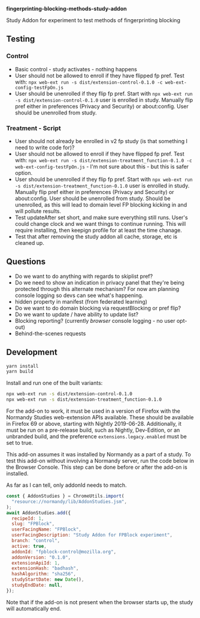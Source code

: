 **fingerprinting-blocking-methods-study-addon**

Study Addon for experiment to test methods of fingerprinting blocking

## Testing

### Control

* Basic control - study activates - nothing happens
* User should not be allowed to enroll if they have flipped fp pref. Test with: `npx web-ext run -s dist/extension-control-0.1.0 -c web-ext-config-testFpOn.js`
* User should be unenrolled if they flip fp pref. Start with `npx web-ext run -s dist/extension-control-0.1.0` user is enrolled in study. Manually flip pref either in preferences (Privacy and Security) or about:config. User should be unenrolled from study.

### Treatment - Script

* User should not already be enrolled in v2 fp study (is that something I need to write code for)?
* User should not be allowed to enroll if they have flipped fp pref. Test with: `npx web-ext run -s dist/extension-treatment_function-0.1.0 -c web-ext-config-testFpOn.js` - I'm not sure about this - but this is safer option.
* User should be unenrolled if they flip fp pref. Start with `npx web-ext run -s dist/extension-treatment_function-0.1.0` user is enrolled in study. Manually flip pref either in preferences (Privacy and Security) or about:config. User should be unenrolled from study. Should be unenrolled, as this will lead to domain level FP blocking kicking in and will pollute results.
* Test updateAfter set short, and make sure everything still runs. User's could change clock and we want things to continue running. This will require installing, then keepign profile for at least the time chanage.
* Test that after removing the study addon all cache, storage, etc is cleaned up.

## Questions

* Do we want to do anything with regards to skiplist pref?
* Do we need to show an indication in privacy panel that they're being protected through this alternate mechanism? For now am planning console logging so devs can see what's happening.
* hidden property in manifest (from federated learning)
* Do we want to do domain blocking via requestBlocking or pref flip?
* Do we want to update / have ability to update list?
* Blocking reporting? (currently *browser* console logging - no user opt-out)
* Behind-the-scenes requests

## Development

```bash
yarn install
yarn build
```

Install and run one of the built variants:

```bash
npx web-ext run -s dist/extension-control-0.1.0
npx web-ext run -s dist/extension-treatment_function-0.1.0
```

For the add-on to work, it must be used in a version of Firefox with the
Normandy Studies web-extension APIs available. These should be available in
Firefox 69 or above, starting with Nightly 2019-06-28. Additionally, it must
be run on a pre-release build, such as Nightly, Dev-Edition, or an unbranded
build, and the preference `extensions.legacy.enabled` must be set to true.

This add-on assumes it was installed by Normandy as a part of a study. To test this add-on without
involving a Normandy server, run the code below in the Browser Console. This step can be done before
or after the add-on is installed.

As far as I can tell, only addonId needs to match.

```js
const { AddonStudies } = ChromeUtils.import(
  "resource://normandy/lib/AddonStudies.jsm",
);
await AddonStudies.add({
  recipeId: 1,
  slug: "FPBlock",
  userFacingName: "FPBlock",
  userFacingDescription: "Study Addon for FPBlock experiment",
  branch: "control",
  active: true,
  addonId: "fpblock-control@mozilla.org",
  addonVersion: "0.1.0",
  extensionApiId: 1,
  extensionHash: "badhash",
  hashAlgorithm: "sha256",
  studyStartDate: new Date(),
  studyEndDate: null,
});
```

Note that if the add-on is not present when the browser starts up, the study will automatically end.
